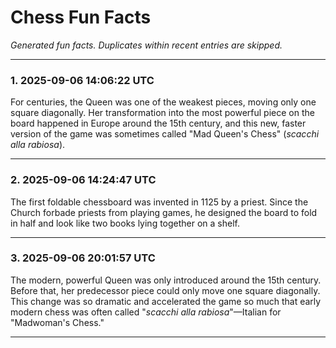 # Chess Fun Facts

_Generated fun facts. Duplicates within recent entries are skipped._

---

### 1. 2025-09-06 14:06:22 UTC

For centuries, the Queen was one of the weakest pieces, moving only one square diagonally. Her transformation into the most powerful piece on the board happened in Europe around the 15th century, and this new, faster version of the game was sometimes called "Mad Queen's Chess" (*scacchi alla rabiosa*).

---

### 2. 2025-09-06 14:24:47 UTC

The first foldable chessboard was invented in 1125 by a priest. Since the Church forbade priests from playing games, he designed the board to fold in half and look like two books lying together on a shelf.

---
### 3. 2025-09-06 20:01:57 UTC

The modern, powerful Queen was only introduced around the 15th century. Before that, her predecessor piece could only move one square diagonally. This change was so dramatic and accelerated the game so much that early modern chess was often called "*scacchi alla rabiosa*"—Italian for "Madwoman's Chess."

---
